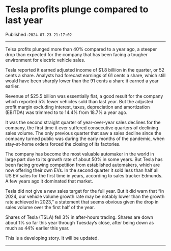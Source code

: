 # Tesla profits plunge compared to last year

Published :`2024-07-23 21:17:02`

---

Telsa profits plunged more than 40% compared to a year ago, a steeper drop than expected for the company that has been facing a tougher environment for electric vehicle sales.

Tesla reported it earned adjusted income of $1.8 billiion in the quarter, or 52 cents a share. Analysts had forecast earnings of 61 cents a share, which still would have been sharply lower than the 91 cents a share it earned a year earlier.

Revenue of $25.5 billion was essentially flat, a good result for the company which reported 5% fewer vehicles sold than last year. But the adjusted profit margin excluding interest, taxes, depreciation and amortization (EBITDA) was trimmed to to 14.4% from 18.7% a year ago.

It was the second straight quarter of year-over-year sales declines for the company, the first time it ever suffered consecutive quarters of declining sales volume. The only previous quarter that saw a sales decline since the company turned public was during the early months of the pandemic, when stay-at-home orders forced the closing of its factories.

The company has become the most valuable automaker in the world in large part due to its growth rate of about 50% in some years. But Tesla has been facing growing competition from established automakers, which are now offering their own EVs. In the second quarter it sold less than half all US EV sales for the first time in years, according to sales tracker Edmunds. A few years ago it dominated that market.

Tesla did not give a new sales target for the full year. But it did warn that “In 2024, our vehicle volume growth rate may be notably lower than the growth rate achieved in 2023,” a statement that seems obvious given the drop in sales volume over the first half of the year.

Shares of Tesla (TSLA) fell 3% in after-hours trading. Shares are down about 1% so far this year through Tuesday’s close, after being down as much as 44% earlier this year.

This is a developing story. It will be updated.

---

